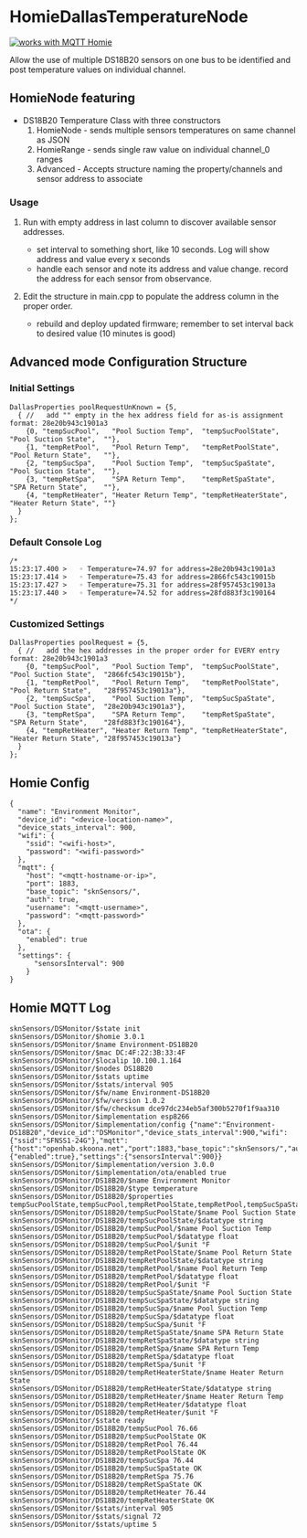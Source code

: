 # HomieDallasTemperatureNode
<a href="https://homieiot.github.io/">
  <img src="https://homieiot.github.io/img/works-with-homie.png" alt="works with MQTT Homie">
</a>

Allow the use of multiple DS18B20 sensors on one bus to be identified and post temperature values on individual channel.

## HomieNode featuring
- DS18B20 Temperature Class with three constructors
    1. HomieNode  - sends multiple sensors temperatures on same channel as JSON
    2. HomieRange - sends single raw value on individual channel_0 ranges
    3. Advanced   - Accepts structure naming the property/channels and sensor address to associate

### Usage
1. Run with empty address in last column to discover available sensor addresses.
    - set interval to something short, like 10 seconds.  Log will show address and value every x seconds
    - handle each sensor and note its address and value change.  record the address for each sensor from observance.

2. Edit the structure in main.cpp to populate the address column in the proper order.
    - rebuild and deploy updated firmware; remember to set interval back to desired value (10 minutes is good)


## Advanced mode Configuration Structure

### Initial Settings
```
DallasProperties poolRequestUnKnown = {5, 
  { //   add "" empty in the hex address field for as-is assignment           format: 28e20b943c1901a3
    {0, "tempSucPool",   "Pool Suction Temp",  "tempSucPoolState",   "Pool Suction State",  ""},
    {1, "tempRetPool",   "Pool Return Temp",   "tempRetPoolState",   "Pool Return State",   ""},
    {2, "tempSucSpa",    "Pool Suction Temp",  "tempSucSpaState",    "Pool Suction State",  ""},
    {3, "tempRetSpa",    "SPA Return Temp",    "tempRetSpaState",    "SPA Return State",    ""},
    {4, "tempRetHeater", "Heater Return Temp", "tempRetHeaterState", "Heater Return State", ""}
  }
};
```

### Default Console Log
```
/*
15:23:17.400 >   ◦ Temperature=74.97 for address=28e20b943c1901a3
15:23:17.414 >   ◦ Temperature=75.43 for address=2866fc543c19015b
15:23:17.427 >   ◦ Temperature=75.31 for address=28f957453c19013a
15:23:17.440 >   ◦ Temperature=74.52 for address=28fd883f3c190164
*/
```

### Customized Settings
```
DallasProperties poolRequest = {5, 
  { //   add the hex addresses in the proper order for EVERY entry                   format: 28e20b943c1901a3
    {0, "tempSucPool",   "Pool Suction Temp",  "tempSucPoolState",   "Pool Suction State",  "2866fc543c19015b"},
    {1, "tempRetPool",   "Pool Return Temp",   "tempRetPoolState",   "Pool Return State",   "28f957453c19013a"},
    {2, "tempSucSpa",    "Pool Suction Temp",  "tempSucSpaState",    "Pool Suction State",  "28e20b943c1901a3"},
    {3, "tempRetSpa",    "SPA Return Temp",    "tempRetSpaState",    "SPA Return State",    "28fd883f3c190164"},
    {4, "tempRetHeater", "Heater Return Temp", "tempRetHeaterState", "Heater Return State", "28f957453c19013a"}
  }
};
```

## Homie Config

```
{
  "name": "Environment Monitor",
  "device_id": "<device-location-name>",
  "device_stats_interval": 900,  
  "wifi": {
    "ssid": "<wifi-host>",
    "password": "<wifi-password>"
  },
  "mqtt": {
    "host": "<mqtt-hostname-or-ip>",
    "port": 1883,
	"base_topic": "sknSensors/",
    "auth": true,
    "username": "<mqtt-username>",
    "password": "<mqtt-password>"
  },
  "ota": {
    "enabled": true
  },
  "settings": {
      "sensorsInterval": 900
    }
}
```

## Homie MQTT Log
```
sknSensors/DSMonitor/$state init
sknSensors/DSMonitor/$homie 3.0.1
sknSensors/DSMonitor/$name Environment-DS18B20
sknSensors/DSMonitor/$mac DC:4F:22:3B:33:4F
sknSensors/DSMonitor/$localip 10.100.1.164
sknSensors/DSMonitor/$nodes DS18B20
sknSensors/DSMonitor/$stats uptime
sknSensors/DSMonitor/$stats/interval 905
sknSensors/DSMonitor/$fw/name Environment-DS18B20
sknSensors/DSMonitor/$fw/version 1.0.2
sknSensors/DSMonitor/$fw/checksum dce97dc234eb5af300b5270f1f9aa310
sknSensors/DSMonitor/$implementation esp8266
sknSensors/DSMonitor/$implementation/config {"name":"Environment-DS18B20","device_id":"DSMonitor","device_stats_interval":900,"wifi":{"ssid":"SFNSS1-24G"},"mqtt":{"host":"openhab.skoona.net","port":1883,"base_topic":"sknSensors/","auth":true},"ota":{"enabled":true},"settings":{"sensorsInterval":900}}
sknSensors/DSMonitor/$implementation/version 3.0.0
sknSensors/DSMonitor/$implementation/ota/enabled true
sknSensors/DSMonitor/DS18B20/$name Environment Monitor
sknSensors/DSMonitor/DS18B20/$type temperature
sknSensors/DSMonitor/DS18B20/$properties tempSucPoolState,tempSucPool,tempRetPoolState,tempRetPool,tempSucSpaState,tempSucSpa,tempRetSpaState,tempRetSpa,tempRetHeaterState,tempRetHeater
sknSensors/DSMonitor/DS18B20/tempSucPoolState/$name Pool Suction State
sknSensors/DSMonitor/DS18B20/tempSucPoolState/$datatype string
sknSensors/DSMonitor/DS18B20/tempSucPool/$name Pool Suction Temp
sknSensors/DSMonitor/DS18B20/tempSucPool/$datatype float
sknSensors/DSMonitor/DS18B20/tempSucPool/$unit °F
sknSensors/DSMonitor/DS18B20/tempRetPoolState/$name Pool Return State
sknSensors/DSMonitor/DS18B20/tempRetPoolState/$datatype string
sknSensors/DSMonitor/DS18B20/tempRetPool/$name Pool Return Temp
sknSensors/DSMonitor/DS18B20/tempRetPool/$datatype float
sknSensors/DSMonitor/DS18B20/tempRetPool/$unit °F
sknSensors/DSMonitor/DS18B20/tempSucSpaState/$name Pool Suction State
sknSensors/DSMonitor/DS18B20/tempSucSpaState/$datatype string
sknSensors/DSMonitor/DS18B20/tempSucSpa/$name Pool Suction Temp
sknSensors/DSMonitor/DS18B20/tempSucSpa/$datatype float
sknSensors/DSMonitor/DS18B20/tempSucSpa/$unit °F
sknSensors/DSMonitor/DS18B20/tempRetSpaState/$name SPA Return State
sknSensors/DSMonitor/DS18B20/tempRetSpaState/$datatype string
sknSensors/DSMonitor/DS18B20/tempRetSpa/$name SPA Return Temp
sknSensors/DSMonitor/DS18B20/tempRetSpa/$datatype float
sknSensors/DSMonitor/DS18B20/tempRetSpa/$unit °F
sknSensors/DSMonitor/DS18B20/tempRetHeaterState/$name Heater Return State
sknSensors/DSMonitor/DS18B20/tempRetHeaterState/$datatype string
sknSensors/DSMonitor/DS18B20/tempRetHeater/$name Heater Return Temp
sknSensors/DSMonitor/DS18B20/tempRetHeater/$datatype float
sknSensors/DSMonitor/DS18B20/tempRetHeater/$unit °F
sknSensors/DSMonitor/$state ready
sknSensors/DSMonitor/DS18B20/tempSucPool 76.66
sknSensors/DSMonitor/DS18B20/tempSucPoolState OK
sknSensors/DSMonitor/DS18B20/tempRetPool 76.44
sknSensors/DSMonitor/DS18B20/tempRetPoolState OK
sknSensors/DSMonitor/DS18B20/tempSucSpa 76.44
sknSensors/DSMonitor/DS18B20/tempSucSpaState OK
sknSensors/DSMonitor/DS18B20/tempRetSpa 75.76
sknSensors/DSMonitor/DS18B20/tempRetSpaState OK
sknSensors/DSMonitor/DS18B20/tempRetHeater 76.44
sknSensors/DSMonitor/DS18B20/tempRetHeaterState OK
sknSensors/DSMonitor/$stats/interval 905
sknSensors/DSMonitor/$stats/signal 72
sknSensors/DSMonitor/$stats/uptime 5

```